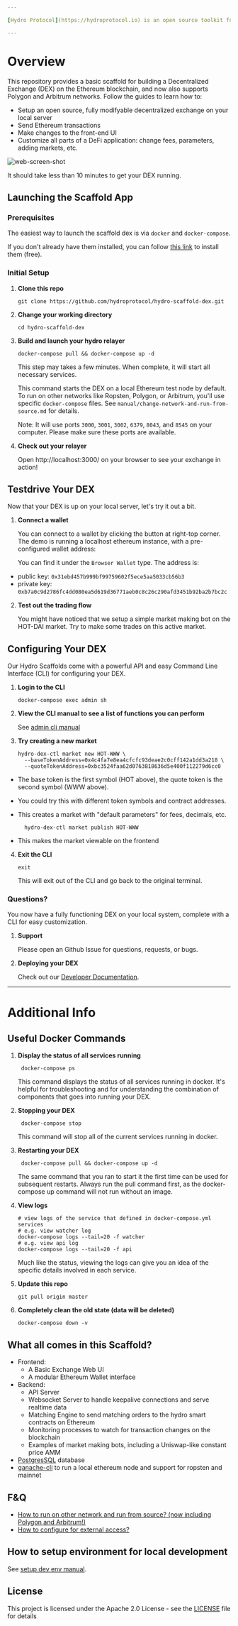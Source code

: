 ```yaml
---

[Hydro Protocol](https://hydroprotocol.io) is an open source toolkit for building decentralized exchanges and DeFi applications on Ethereum. Checkout the [developer documentation](https://hydroprotocol.io/docs/overview/getting-started.html) for more details.

---
```


# Overview

This repository provides a basic scaffold for building a Decentralized Exchange (DEX) on the Ethereum blockchain, and now also supports Polygon and Arbitrum networks. Follow the guides to learn how to:

- Setup an open source, fully modifyable decentralized exchange on your local server
- Send Ethereum transactions
- Make changes to the front-end UI
- Customize all parts of a DeFi application: change fees, parameters, adding markets, etc.

![web-screen-shot](./assets/hydro_dex_scaffold_screenshot.png)

It should take less than 10 minutes to get your DEX running.

## Launching the Scaffold App

### Prerequisites

The easiest way to launch the scaffold dex is via `docker` and `docker-compose`.

If you don't already have them installed, you can follow [this link](https://docs.docker.com/compose/install/) to install them (free).

### Initial Setup

1.  **Clone this repo**

        git clone https://github.com/hydroprotocol/hydro-scaffold-dex.git

1.  **Change your working directory**

        cd hydro-scaffold-dex

1.  **Build and launch your hydro relayer**

        docker-compose pull && docker-compose up -d

    This step may takes a few minutes.
    When complete, it will start all necessary services.

    This command starts the DEX on a local Ethereum test node by default. To run on other networks like Ropsten, Polygon, or Arbitrum, you'll use specific `docker-compose` files. See `manual/change-network-and-run-from-source.md` for details.

    Note: It will use ports `3000`, `3001`, `3002`, `6379`, `8043`, and `8545` on your computer. Please make sure these ports are available.

1.  **Check out your relayer**

    Open http://localhost:3000/ on your browser to see your exchange in action!

## Testdrive Your DEX

Now that your DEX is up on your local server, let's try it out a bit.

1. **Connect a wallet**

   You can connect to a wallet by clicking the button at right-top corner. The demo is running a localhost ethereum instance, with a pre-configured wallet address:

   You can find it under the `Browser Wallet` type. The address is:

- public key: `0x31ebd457b999bf99759602f5ece5aa5033cb56b3`
- private key: `0xb7a0c9d2786fc4dd080ea5d619d36771aeb0c8c26c290afd3451b92ba2b7bc2c`

2. **Test out the trading flow**

   You might have noticed that we setup a simple market making bot on the HOT-DAI market. Try to make some trades on this active market.

## Configuring Your DEX

Our Hydro Scaffolds come with a powerful API and easy Command Line Interface (CLI) for configuring your DEX.

1.  **Login to the CLI**

        docker-compose exec admin sh

2.  **View the CLI manual to see a list of functions you can perform**

    See [admin cli manual](./manual/admin-api-and-cli.md#cli-guide-admin-cli)

3.  **Try creating a new market**

        hydro-dex-ctl market new HOT-WWW \
          --baseTokenAddress=0x4c4fa7e8ea4cfcfc93deae2c0cff142a1dd3a218 \
          --quoteTokenAddress=0xbc3524faa62d0763818636d5e400f112279d6cc0

- The base token is the first symbol (HOT above), the quote token is the second symbol (WWW above).
- You could try this with different token symbols and contract addresses.
- This creates a market with "default parameters" for fees, decimals, etc.

        hydro-dex-ctl market publish HOT-WWW

- This makes the market viewable on the frontend

4.  **Exit the CLI**

        exit

    This will exit out of the CLI and go back to the original terminal.

### Questions?

You now have a fully functioning DEX on your local system, complete with a CLI for easy customization.

1. **Support**

   Please open an Github Issue for questions, requests, or bugs.

2. **Deploying your DEX**

   Check out our [Developer Documentation](https://hydroprotocol.io/docs/overview/getting-started.html).

---

# Additional Info

## Useful Docker Commands

1.  **Display the status of all services running**

         docker-compose ps

    This command displays the status of all services running in docker. It's helpful for troubleshooting and for understanding the combination of components that goes into running your DEX.

2.  **Stopping your DEX**

         docker-compose stop

    This command will stop all of the current services running in docker.

3.  **Restarting your DEX**

         docker-compose pull && docker-compose up -d

    The same command that you ran to start it the first time can be used for subsequent restarts. Always run the pull command first, as the docker-compose up command will not run without an image.

4.  **View logs**

        # view logs of the service that defined in docker-compose.yml services
        # e.g. view watcher log
        docker-compose logs --tail=20 -f watcher
        # e.g. view api log
        docker-compose logs --tail=20 -f api

    Much like the status, viewing the logs can give you an idea of the specific details involved in each service.

5.  **Update this repo**

        git pull origin master

6.  **Completely clean the old state (data will be deleted)**

        docker-compose down -v

## What all comes in this Scaffold?

- Frontend:
  - A Basic Exchange Web UI
  - A modular Ethereum Wallet interface
- Backend:
  - API Server
  - Websocket Server to handle keepalive connections and serve realtime data
  - Matching Engine to send matching orders to the hydro smart contracts on Ethereum
  - Monitoring processes to watch for transaction changes on the blockchain
  - Examples of market making bots, including a Uniswap-like constant price AMM
- [PostgresSQL](https://www.postgresql.org) database
- [ganache-cli](https://github.com/trufflesuite/ganache-cli) to run a local ethereum node and support for ropsten and mainnet

## F&Q

- [How to run on other network and run from source? (now including Polygon and Arbitrum!)](./manual/change-network-and-run-from-source.md)
- [How to configure for external access?](./manual/config-nginx.md)

## How to setup environment for local development

See [setup dev env manual](./manual/setup-dev-env.md).

## License

This project is licensed under the Apache 2.0 License - see the [LICENSE](LICENSE) file for details
